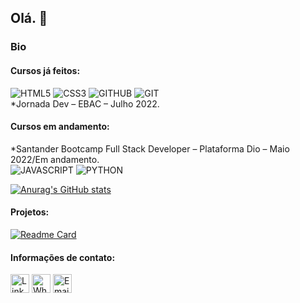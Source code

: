 ## Olá. 👋

### Bio

#### Cursos já feitos:
![HTML5](https://img.shields.io/badge/HTML5-E34F26?style=for-the-badge&logo=html5&logoColor=white)
![CSS3](https://img.shields.io/badge/CSS3-1572B6?style=for-the-badge&logo=css3&logoColor=white)
![GITHUB](https://img.shields.io/badge/GitHub-100000?style=for-the-badge&logo=github&logoColor=white)
![GIT](https://img.shields.io/badge/GIT-E44C30?style=for-the-badge&logo=git&logoColor=white)
<br>
*Jornada Dev – EBAC – Julho 2022.

#### Cursos em andamento:
*Santander Bootcamp Full Stack Developer – Plataforma Dio – Maio 2022/Em andamento.
<br>
![JAVASCRIPT](https://img.shields.io/badge/JavaScript-323330?style=for-the-badge&logo=javascript&logoColor=F7DF1E)
![PYTHON](https://img.shields.io/badge/Python-FFD43B?style=for-the-badge&logo=python&logoColor=blue)

[![Anurag's GitHub stats](https://github-readme-stats.vercel.app/api?username=tiagopolo)](https://github.com/anuraghazra/github-readme-stats)

#### Projetos:

[![Readme Card](https://github-readme-stats.vercel.app/api/pin/?username=tiagopolo&repo=curriculojornadadev.github.io)](https://github.com/anuraghazra/github-readme-stats)

#### Informações de contato:
[<img src="https://img.shields.io/badge/LinkedIn-0077B5?style=for-the-badge&logo=linkedin&logoColor=white" alt='Linkedin' height='30'>](https://www.linkedin.com/in/tiagomarsonpolo/)
[<img src="https://img.shields.io/badge/WhatsApp-25D366?style=for-the-badge&logo=whatsapp&logoColor=white" alt='Whatsapp' height='30'>](https://contate.me/tiagopolo)
[<img src="https://img.shields.io/badge/Gmail-D14836?style=for-the-badge&logo=gmail&logoColor=white" alt='Email' height='30'>](https://www.gmail.com/tiagomarsonpolo@gmail.com)

